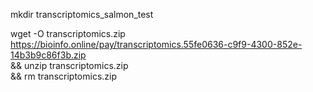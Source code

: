 mkdir transcriptomics_salmon_test

wget -O transcriptomics.zip https://bioinfo.online/pay/transcriptomics.55fe0636-c9f9-4300-852e-14b3b9c86f3b.zip \
&& unzip transcriptomics.zip \
&& rm transcriptomics.zip 
